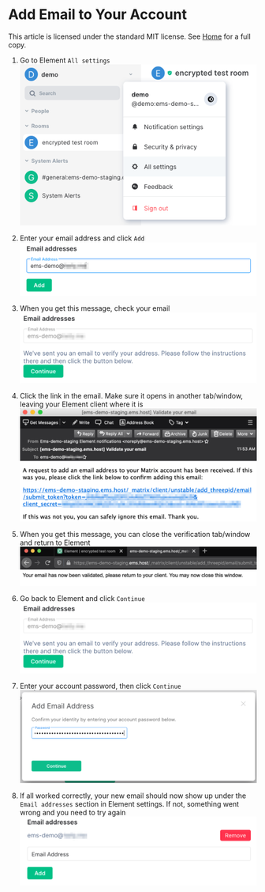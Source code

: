 # Add Email to Your Account

This article is licensed under the standard MIT license. See [Home](index.md) for a full copy.

1. Go to Element `All settings`   
![](images/Screen%20Shot%202020-09-17%20at%205.24.15%20PM.png)

1. Enter your email address and click `Add`   
![](images/Screen%20Shot%202020-10-20%20at%2011.51.19%20AM.png)

1. When you get this message, check your email   
![](images/Screen%20Shot%202020-10-20%20at%2011.57.57%20AM.png)

1. Click the link in the email. Make sure it opens in another tab/window, leaving your Element client where it is   
![](images/Screen%20Shot%202020-10-20%20at%2011.55.01%20AM.png)

1. When you get this message, you can close the verification tab/window and return to Element   
![](images/Screen%20Shot%202020-10-20%20at%2012.00.03%20PM.png)

1. Go back to Element and click `Continue`   
![](images/Screen%20Shot%202020-10-20%20at%2011.57.57%20AM.png)

1. Enter your account password, then click `Continue`   
![](images/Screen%20Shot%202020-10-20%20at%2012.01.34%20PM.png)

1. If all worked correctly, your new email should now show up under the `Email addresses` section in Element settings. If not, something went wrong and you need to try again   
![](images/Screen%20Shot%202020-10-20%20at%2012.02.17%20PM.png)
